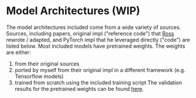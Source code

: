 # Model Architectures (WIP)
The model architectures included come from a wide variety of sources. Sources, including papers, original impl ("reference code") that [Ross](https://twitter.com/wightmanr) rewrote / adapted, and PyTorch impl that he leveraged directly ("code") are listed below.
Most included models have pretrained weights. The weights are either:
1. from their original sources
2. ported by myself from their original impl in a different framework (e.g. Tensorflow models)
3. trained from scratch using the included training script
The validation results for the pretrained weights can be found [here](https://github.com/huggingface/pytorch-image-models/tree/main/results).